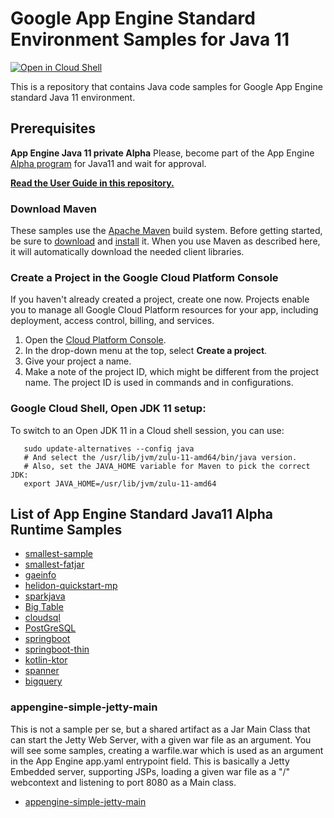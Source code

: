 # Google App Engine Standard Environment Samples for Java 11

<a href="https://console.cloud.google.com/cloudshell/open?git_repo=https://github.com/ludoch/samples&page=editor&open_in_editor=java11/README.md">
<img alt="Open in Cloud Shell" src ="http://gstatic.com/cloudssh/images/open-btn.png"></a>

This is a repository that contains Java code samples for Google App Engine
standard Java 11 environment.


## Prerequisites


**App Engine Java 11 private Alpha** Please, become part of the App Engine [Alpha program](https://docs.google.com/forms/d/e/1FAIpQLSf5uE5eknJjFEmcVBI6sMitBU0QQ1LX_J7VrA_OTQabo6EEEw/viewform) for Java11 and wait for approval.

[**Read the User Guide in this repository.**](UserGuide.md)

### Download Maven

These samples use the [Apache Maven][maven] build system. Before getting
started, be sure to [download][maven-download] and [install][maven-install] it.
When you use Maven as described here, it will automatically download the needed
client libraries.

[maven]: https://maven.apache.org
[maven-download]: https://maven.apache.org/download.cgi
[maven-install]: https://maven.apache.org/install.html

### Create a Project in the Google Cloud Platform Console

If you haven't already created a project, create one now. Projects enable you to
manage all Google Cloud Platform resources for your app, including deployment,
access control, billing, and services.

1. Open the [Cloud Platform Console][cloud-console].
1. In the drop-down menu at the top, select **Create a project**.
1. Give your project a name.
1. Make a note of the project ID, which might be different from the project
   name. The project ID is used in commands and in configurations.

[cloud-console]: https://console.cloud.google.com/

### Google Cloud Shell, Open JDK 11 setup:

To switch to an Open JDK 11 in a Cloud shell session, you can use:

```
   sudo update-alternatives --config java
   # And select the /usr/lib/jvm/zulu-11-amd64/bin/java version.
   # Also, set the JAVA_HOME variable for Maven to pick the correct JDK:
   export JAVA_HOME=/usr/lib/jvm/zulu-11-amd64
```

## List of App Engine Standard Java11 Alpha Runtime Samples
  
 - [smallest-sample](smallest-sample)
 - [smallest-fatjar](smallest-fatjar)
 - [gaeinfo](gaeinfo)
 - [helidon-quickstart-mp](helidon-quickstart-mp)
 - [sparkjava](sparkjava)
 - [Big Table](bigtable)
 - [cloudsql](cloudsql)
 - [PostGreSQL](cloud-sqlpostgres)
 - [springboot](springboot)
 - [springboot-thin](springboot-thin)
 - [kotlin-ktor](kotlin-ktor)
 - [spanner](spanner)
 - [bigquery](bigquery)

### appengine-simple-jetty-main

This is not a sample per se, but a shared artifact as a Jar Main Class that can start the Jetty Web Server, with a given war file as an argument.
You will see some samples, creating a warfile.war which is used as an argument in the App Engine app.yaml entrypoint field.
This is basically a Jetty Embedded server, supporting JSPs, loading a given war file as a "/" webcontext and listening to port 8080 as a Main class.

- [appengine-simple-jetty-main](appengine-simple-jetty-main)

